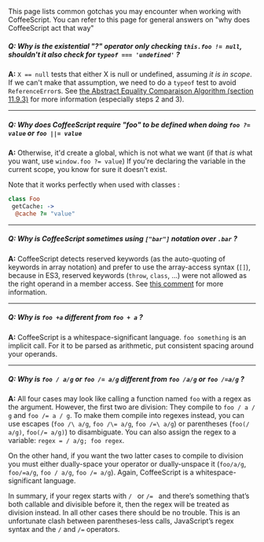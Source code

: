 This page lists common gotchas you may encounter when working with CoffeeScript.
You can refer to this page for general answers on "why does CoffeeScript act that way"

##### **Q:** Why is the existential "?" operator only checking `this.foo != null`, shouldn't it also check for `typeof === 'undefined'` ?

**A:** `X == null` tests that either X is null or undefined, assuming _it is in scope_. If we can't make that assumption, we need to do a `typeof` test to avoid `ReferenceError`s. See [the Abstract Equality Comparaison Algorithm (section 11.9.3)](http://es5.github.com/#x11.9.3) for more information (especially steps 2 and 3).

----

##### **Q:** Why does CoffeeScript require "foo" to be defined when doing `foo ?= value` or `foo ||= value`

**A:** Otherwise, it'd create a global, which is not what we want (if that *is* what you want, use `window.foo ?= value`)
 If you're declaring the variable in the current scope, you know for sure it doesn't exist.

 Note that it works perfectly when used with classes :

```coffee
class Foo
 getCache: ->
  @cache ?= "value"
```

----

##### **Q:** Why is CoffeeScript sometimes using `["bar"]` notation over `.bar` ?

**A:** CoffeeScript detects reserved keywords (as the auto-quoting of keywords in array notation) and prefer to use the array-access syntax (`[]`), because in ES3, reserved keywords (`throw`, `class`, ...) were not allowed as the right operand in a member access. See [this comment](https://github.com/jashkenas/coffee-script/issues/2314#issuecomment-5654411) for more information.

----

##### **Q:** Why is `foo +a` different from `foo + a` ?

**A:** CoffeeScript is a whitespace-significant language. `foo something` is an implicit call. For it to be parsed as arithmetic, put consistent spacing around your operands.

----

##### **Q:** Why is `foo / a/g` or `foo /= a/g` different from `foo /a/g` or `foo /=a/g` ?

**A:** All four cases may look like calling a function named `foo` with a regex as the argument. However, the first two are division: They compile to `foo / a / g` and `foo /= a / g`. To make them compile into regexes instead, you can use escapes (`foo /\ a/g`, `foo /\= a/g`, `foo /=\ a/g`) or parentheses (`foo(/ a/g)`, `foo(/= a/g)`) to disambiguate. You can also assign the regex to a variable: `regex = / a/g; foo regex`.

On the other hand, if you want the two latter cases to compile to division you must either dually-space your operator or dually-unspace it (`foo/a/g`, `foo/=a/g`, `foo / a/g`, `foo /= a/g`). Again, CoffeeScript is a whitespace-significant language.

In summary, if your regex starts with `/ ` or `/= ` and there’s something that’s both callable and divisible before it, then the regex will be treated as division instead. In all other cases there should be no trouble. This is an unfortunate clash between parentheses-less calls, JavaScript’s regex syntax and the `/` and `/=` operators.
